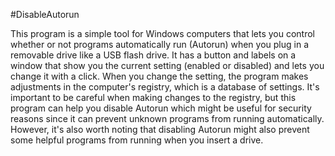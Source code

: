 #DisableAutorun

This program is a simple tool for Windows computers that lets you control whether or not programs automatically run (Autorun) when you plug in a removable drive like a USB flash drive. It has a button and labels on a window that show you the current setting (enabled or disabled) and lets you change it with a click. When you change the setting, the program makes adjustments in the computer's registry, which is a database of settings. It's important to be careful when making changes to the registry, but this program can help you disable Autorun which might be useful for security reasons since it can prevent unknown programs from running automatically. However, it's also worth noting that disabling Autorun might also prevent some helpful programs from running when you insert a drive.
